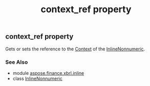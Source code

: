 ﻿---
title: context_ref property
second_title: Aspose.Finance for Python via .NET API References
description: 
type: docs
weight: 30
url: /python-net/aspose.finance.xbrl.inline/inlinenonnumeric/context_ref/
is_root: false
---

## context_ref property


Gets or sets the reference to the [Context](/finance/python-net/aspose.finance.xbrl/context) of the [InlineNonnumeric](/finance/python-net/aspose.finance.xbrl.inline/inlinenonnumeric).

### See Also
* module [aspose.finance.xbrl.inline](../../)
* class [InlineNonnumeric](/finance/python-net/aspose.finance.xbrl.inline/inlinenonnumeric)
